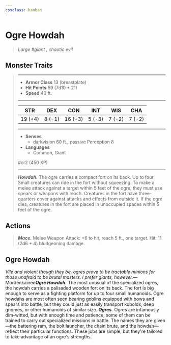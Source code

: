 ```yaml
---
cssclass: kanban
---
```


# Ogre Howdah
>*Large #giant , chaotic evil*
## Monster Traits
>___
>- **Armor Class** 13 (breastplate)
>- **Hit Points** 59 (7d10 + 21)
>- **Speed** 40 ft.
>___
>|STR|DEX|CON|INT|WIS|CHA|
>|:---:|:---:|:---:|:---:|:---:|:---:|
>|19 (+4)|8 (-1)|16 (+3)|5 (-3)|7 (-2)|7 (-2)|
>___
>- **Senses**
>	 - darkvision 60 ft., passive Perception 8
>- **Languages**
>	 - Common, Giant
>
> #cr2 (450 XP)
>___
>***Howdah.*** The ogre carries a compact fort on its back. Up to four Small creatures can ride in the fort without squeezing. To make a melee attack against a target within 5 feet of the ogre, they must use spears or weapons with reach. Creatures in the fort have three-quarters cover against attacks and effects from outside it. If the ogre dies, creatures in the fort are placed in unoccupied spaces within 5 feet of the ogre.  
>
## Actions
>***Mace.*** Melee Weapon Attack: +6 to hit, reach 5 ft., one target. Hit: 11 (2d6 + 4) bludgeoning damage.
## Ogre Howdah
*Vile and violent though they be, ogres prove to be tractable minions for those unafraid to be brutal masters. I prefer giants, however.*— Mordenkainen***Ogre Howdah.*** The most unusual of the specialized ogres, the howdah carries a palisaded wooden fort on its back. The fort is big enough to serve as a fighting platform for up to four small humanoids. Ogre howdahs are most often seen bearing goblins equipped with bows and spears into battle, but they could just as easily transport kobolds, deep gnomes, or other humanoids of similar size.
***Ogres.*** Ogres are infamously dim-witted, but with enough time and patience, some of them can be trained to carry out specialized missions in battle. The names they are given—the battering ram, the bolt launcher, the chain brute, and the howdah—reflect their particular functions. These jobs are simple, but they're tailored to take advantage of an ogre's strengths.